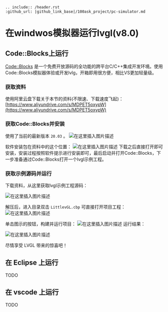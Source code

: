 ```eval_rst
.. include:: /header.rst 
:github_url: |github_link_base|/100ask_project/pc-simulator.md
```

# 在windwos模拟器运行lvgl(v8.0)
## Code::Blocks上运行
[Code::Blocks](https://www.codeblocks.org/) 是一个免费开放源码的全功能的跨平台C/C++集成开发环境。使用 Code::Blocks模拟器体验或开发lvlg，开箱即用很方便，相比VS更加轻量级。
### 获取资料
使用阿里云盘下载关于本节的资料(不限速、下载速度飞起)：[https://www.aliyundrive.com/s/MDPET5oxypW](https://www.aliyundrive.com/s/MDPET5oxypW)

### 获取Code::Blocks并安装
使用了当前的最新版本 `20.03` 。
![在这里插入图片描述](https://img-blog.csdnimg.cn/a9f2b83a69814c11840e668e921049cb.png?x-oss-process=image/watermark,type_ZmFuZ3poZW5naGVpdGk,shadow_10,text_aHR0cHM6Ly9ibG9nLmNzZG4ubmV0L3FxXzM1MTgxMjM2,size_16,color_FFFFFF,t_70)

软件安装包在资料中的这个位置：
![在这里插入图片描述](https://img-blog.csdnimg.cn/ecf0eb213ed14d61948f45eff78c2e7d.png?x-oss-process=image/watermark,type_ZmFuZ3poZW5naGVpdGk,shadow_10,text_aHR0cHM6Ly9ibG9nLmNzZG4ubmV0L3FxXzM1MTgxMjM2,size_16,color_FFFFFF,t_70)
下载之后直接打开即可安装，安装过程按照软件提示进行安装即可，最后启动并打开Code::Blocks，下一步准备通过Code::Blocks打开一个lvgl示例工程。

### 获取示例源码并运行
下载资料，从这里获取lvgl示例工程源码：

![在这里插入图片描述](https://img-blog.csdnimg.cn/edaa8d50c296434f8cf34ada1a35fb3f.png?x-oss-process=image/watermark,type_ZmFuZ3poZW5naGVpdGk,shadow_10,text_aHR0cHM6Ly9ibG9nLmNzZG4ubmV0L3FxXzM1MTgxMjM2,size_16,color_FFFFFF,t_70)


解压后，进入目录双击 `LittlevGL.cbp` 可直接打开项目工程：
![在这里插入图片描述](https://img-blog.csdnimg.cn/35e93c5618424d1096c6966f522bf1d8.png?x-oss-process=image/watermark,type_ZmFuZ3poZW5naGVpdGk,shadow_10,text_aHR0cHM6Ly9ibG9nLmNzZG4ubmV0L3FxXzM1MTgxMjM2,size_16,color_FFFFFF,t_70)

单击图示的按钮，构建并运行项目：
![在这里插入图片描述](https://img-blog.csdnimg.cn/143b48e056414aafa4607ab306269f9c.png?x-oss-process=image/watermark,type_ZmFuZ3poZW5naGVpdGk,shadow_10,text_aHR0cHM6Ly9ibG9nLmNzZG4ubmV0L3FxXzM1MTgxMjM2,size_16,color_FFFFFF,t_70)
运行结果：

![在这里插入图片描述](https://img-blog.csdnimg.cn/6f05c681c93741809cdb4e79c4f28fce.png?x-oss-process=image/watermark,type_ZmFuZ3poZW5naGVpdGk,shadow_10,text_aHR0cHM6Ly9ibG9nLmNzZG4ubmV0L3FxXzM1MTgxMjM2,size_16,color_FFFFFF,t_70)

尽情享受 LVGL 带来的惊喜吧！


## 在 Eclipse 上运行
TODO

## 在 vscode 上运行
TODO


